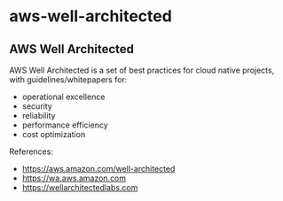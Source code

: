# aws-well-architected

## AWS Well Architected

AWS Well Architected is a set of best practices for cloud native projects, with guidelines/whitepapers for:
- operational excellence
- security
- reliability
- performance efficiency
- cost optimization

References:
- https://aws.amazon.com/well-architected
- https://wa.aws.amazon.com
- https://wellarchitectedlabs.com

